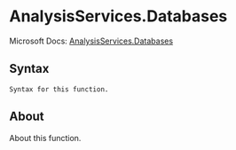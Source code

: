 ---
---

# AnalysisServices.Databases

Microsoft Docs: [AnalysisServices.Databases](https://docs.microsoft.com/en-us/powerquery-m/analysisservices-databases)

## Syntax

```
Syntax for this function.
```

## About

About this function.


